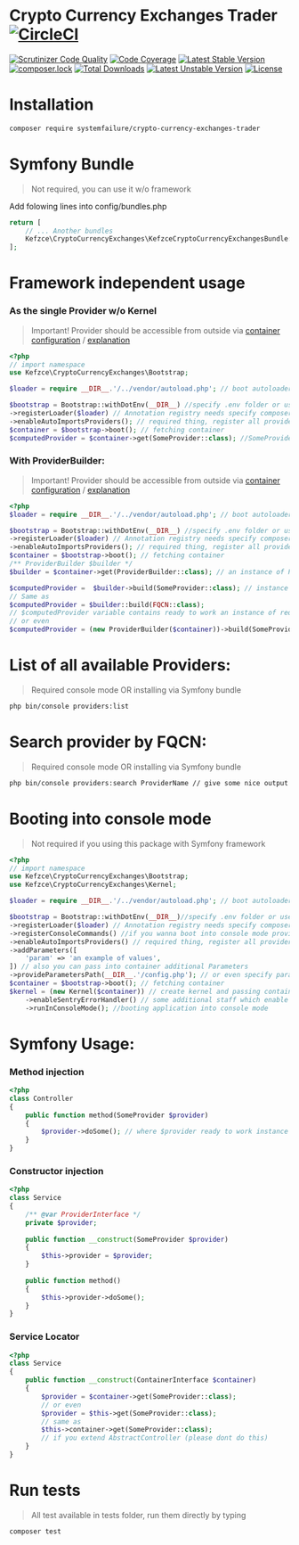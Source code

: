 # Crypto Currency Exchanges Trader  [![CircleCI](https://travis-ci.com/kefzce/CryptoCurrencyExchangesTrader.svg?branch=master)](https://github.com/kefzce/CryptoCurrencyExchangesTrader) 

[![Scrutinizer Code Quality](https://scrutinizer-ci.com/g/kefzce/CryptoCurrencyExchangesTrader/badges/quality-score.png?b=master)](https://scrutinizer-ci.com/g/kefzce/CryptoCurrencyExchangesTrader/?branch=master)
[![Code Coverage](https://scrutinizer-ci.com/g/kefzce/CryptoCurrencyExchangesTrader/badges/coverage.png?b=master)](https://scrutinizer-ci.com/g/kefzce/CryptoCurrencyExchangesTrader/?branch=master)
[![Latest Stable Version](https://poser.pugx.org/systemfailure/crypto-currency-exchanges-trader/v/stable)](https://packagist.org/packages/systemfailure/crypto-currency-exchanges-trader)
[![composer.lock](https://poser.pugx.org/systemfailure/crypto-currency-exchanges-trader/composerlock)](https://packagist.org/packages/systemfailure/crypto-currency-exchanges-trader)
[![Total Downloads](https://poser.pugx.org/systemfailure/crypto-currency-exchanges-trader/downloads)](https://packagist.org/packages/systemfailure/crypto-currency-exchanges-trader)
[![Latest Unstable Version](https://poser.pugx.org/systemfailure/crypto-currency-exchanges-trader/v/unstable)](https://packagist.org/packages/systemfailure/crypto-currency-exchanges-trader)
[![License](https://poser.pugx.org/systemfailure/crypto-currency-exchanges-trader/license)](https://packagist.org/packages/systemfailure/crypto-currency-exchanges-trader)
# Installation
```bash
composer require systemfailure/crypto-currency-exchanges-trader
```

# Symfony Bundle
> Not required, you can use it w/o framework

Add folowing lines into config/bundles.php
```php
return [
    // ... Another bundles
    Kefzce\CryptoCurrencyExchanges\KefzceCryptoCurrencyExchangesBundle::class => ['all' => true],
];
```
# Framework independent usage
### As the single Provider w/o Kernel
> Important! Provider should be accessible from outside via [container configuration](https://github.com/kefzce/CryptoCurrencyExchangesTrader/blob/master/src/CryptoCurrencyExchanges/Resources/services.yaml#L5) / [explanation](https://symfony.com/blog/new-in-symfony-3-4-services-are-private-by-default)
```php
<?php
// import namespace
use Kefzce\CryptoCurrencyExchanges\Bootstrap;

$loader = require __DIR__.'/../vendor/autoload.php'; // boot autoloader

$bootstrap = Bootstrap::withDotEnv(__DIR__) //specify .env folder or use ::withEnvironmentValues() 
->registerLoader($loader) // Annotation registry needs specify composer autoload
->enableAutoImportsProviders(); // required thing, register all providers into DependencyInjection Container
$container = $bootstrap->boot(); // fetching container
$computedProvider = $container->get(SomeProvider::class); //SomeProvider instance
```


### With ProviderBuilder:
> Important! Provider should be accessible from outside via [container configuration](https://github.com/kefzce/CryptoCurrencyExchangesTrader/blob/master/src/CryptoCurrencyExchanges/Resources/services.yaml#L5) / [explanation](https://symfony.com/blog/new-in-symfony-3-4-services-are-private-by-default)
```php
<?php
$loader = require __DIR__.'/../vendor/autoload.php'; // boot autoloader

$bootstrap = Bootstrap::withDotEnv(__DIR__) //specify .env folder or use ::withEnvironmentValues()
->registerLoader($loader) // Annotation registry needs specify composer autoload 
->enableAutoImportsProviders(); // required thing, register all providers into DependencyInjection Container
$container = $bootstrap->boot(); // fetching container
/** ProviderBuilder $builder */
$builder = $container->get(ProviderBuilder::class); // an instance of ProviderBuilder

$computedProvider =  $builder->build(SomeProvider::class); // instance of SomeProvider
// Same as
$computedProvider = $builder::build(FQCN::class);
// $computedProvider variable contains ready to work an instance of required Provider.
// or even
$computedProvider = (new ProviderBuilder($container))->build(SomeProvider::class);
```

# List of all available Providers:
> Required console mode OR installing via Symfony bundle
```bash
php bin/console providers:list
```
# Search provider by FQCN:
> Required console mode OR installing via Symfony bundle

```bash
php bin/console providers:search ProviderName // give some nice output information about provider
```
# Booting into console mode
> Not required if you using this package with Symfony framework
```php
<?php
// import namespace
use Kefzce\CryptoCurrencyExchanges\Bootstrap;
use Kefzce\CryptoCurrencyExchanges\Kernel;

$loader = require __DIR__.'/../vendor/autoload.php'; // boot autoloader

$bootstrap = Bootstrap::withDotEnv(__DIR__)//specify .env folder or use ::withEnvironmentValues() 
->registerLoader($loader) // Annotation registry needs specify composer autoload
->registerConsoleCommands() //if you wanna boot into console mode provide a few commands
->enableAutoImportsProviders() // required thing, register all providers into DependencyInjection Container
->addParameters([
    'param' => 'an example of values',
]) // also you can pass into container additional Parameters
->provideParametersPath(__DIR__.'/config.php'); // or even specify parameters file, which should be simple an array on configuration e.g return []
$container = $bootstrap->boot(); // fetching container
$kernel = (new Kernel($container)) // create kernel and passing container into 
    ->enableSentryErrorHandler() // some additional staff which enable sentry error handling(required sentry dsn)
    ->runInConsoleMode(); //booting application into console mode
```
# Symfony Usage:
### Method injection
```php
<?php
class Controller 
{
    public function method(SomeProvider $provider)
    {
        $provider->doSome(); // where $provider ready to work instance
    }
}
```
### Constructor injection
```php
<?php
class Service 
{
    /** @var ProviderInterface */
    private $provider;
    
    public function __construct(SomeProvider $provider) 
    {
        $this->provider = $provider;
    }
    
    public function method()
    {
        $this->provider->doSome();
    }
}
```
### Service Locator
```php
<?php
class Service
{
    public function __construct(ContainerInterface $container) 
    {
        $provider = $container->get(SomeProvider::class);
        // or even
        $provider = $this->get(SomeProvider::class);
        // same as 
        $this->container->get(SomeProvider::class);
        // if you extend AbstractController (please dont do this)
    }
}
```
### 
# Run tests
> All test available in tests folder, run them directly by typing
```bash
composer test
```
